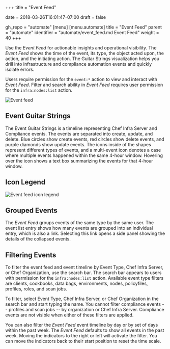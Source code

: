 +++
title = "Event Feed"

date = 2018-03-26T16:01:47-07:00
draft = false

gh_repo = "automate"
[menu]
  [menu.automate]
    title = "Event Feed"
    parent = "automate"
    identifier = "automate/event_feed.md Event Feed"
    weight = 40
+++

Use the _Event Feed_ for actionable insights and operational visibility.
The _Event Feed_ shows the time of the event, its type, the object acted upon, the action, and the initiating action.
The Guitar Strings visualization helps you drill into infrastructure and compliance automation events and quickly isolate errors.

Users require permission for the `event:*` action to view and interact with _Event Feed_.
Filter and search ability in _Event Feed_ requires user permission for the `infra:nodes:list` action.

![Event feed](/images/automate/event-feed.png)

## Event Guitar Strings

The Event Guitar Strings is a timeline representing Chef Infra Server and Compliance events.
The events are separated into create, update, and delete.
Blue circles show create events, red circles show delete events, and purple diamonds show update events.
The icons inside of the shapes represent different types of events, and a multi-event icon denotes a case where multiple events happened within the same 4-hour window.
Hovering over the icon shows a text box summarizing the events for that 4-hour window.

## Icon Legend

![Event feed icon legend](/images/automate/event_icons.png)

## Grouped Events

The _Event Feed_ groups events of the same type by the same user.
The event list entry shows how many events are grouped into an individual entry, which is also a link.
Selecting this link opens a side panel showing the details of the collapsed events.

## Filtering Events

To filter the event feed and event timeline by Event Type, Chef Infra Server, or Chef Organization, use the search bar.
The search bar appears to users with permission for the `infra:nodes:list` action.
Available event type filters are clients, cookbooks, data bags, environments, nodes, policyfiles, profiles, roles, and scan jobs.

To filter, select Event Type, Chef Infra Server, or Chef Organization in the search bar and start typing the name.
You cannot filter compliance events -- profiles and scan jobs -- by organization or Chef Infra Server.
Compliance events are not visible when either of these filters are applied.

You can also filter the _Event Feed_ event timeline by day or by set of days within the past week.
The _Event Feed_ defaults to show all events in the past week.
Moving the indicators to the right or left will activate the filter.
You can move the indicators back to their start position to reset the time scale.
